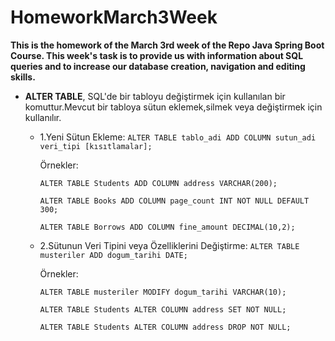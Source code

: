 # HomeworkMarch3Week

**This is the homework of the March 3rd week of the Repo Java Spring Boot Course. This week's task is to provide us with information about SQL queries and to increase our database creation, navigation and editing skills.**

* **ALTER TABLE**, SQL'de bir tabloyu değiştirmek için kullanılan bir komuttur.Mevcut bir tabloya sütun eklemek,silmek veya değiştirmek için kullanılır.
  * 1.Yeni Sütun Ekleme:
    `ALTER TABLE tablo_adi ADD COLUMN sutun_adi veri_tipi [kısıtlamalar];`
    
    Örnekler:
    
      `ALTER TABLE Students ADD COLUMN address VARCHAR(200);`
    
      `ALTER TABLE Books ADD COLUMN page_count INT NOT NULL DEFAULT 300;`
    
      `ALTER TABLE Borrows ADD COLUMN fine_amount DECIMAL(10,2);`

  * 2.Sütunun Veri Tipini veya Özelliklerini Değiştirme:
    `ALTER TABLE musteriler ADD dogum_tarihi DATE;`

    Örnekler:
    
    `ALTER TABLE musteriler MODIFY dogum_tarihi VARCHAR(10);`
    
    `ALTER TABLE Students ALTER COLUMN address SET NOT NULL;`

    `ALTER TABLE Students ALTER COLUMN address DROP NOT NULL;`

